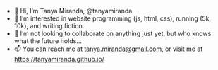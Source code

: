 - 👋 Hi, I’m Tanya Miranda, @tanyamiranda
- 👀 I’m interested in website programming (js, html, css), running (5k, 10k), and writing fiction.
- 💞️ I’m not looking to collaborate on anything just yet, but who knows what the future holds...
- 📫 You can reach me at tanya.miranda@gmail.com, or visit me at https://tanyamiranda.github.io/

<!---
tanyamiranda/tanyamiranda is a ✨ special ✨ repository because its `README.md` (this file) appears on your GitHub profile.
You can click the Preview link to take a look at your changes.
--->
